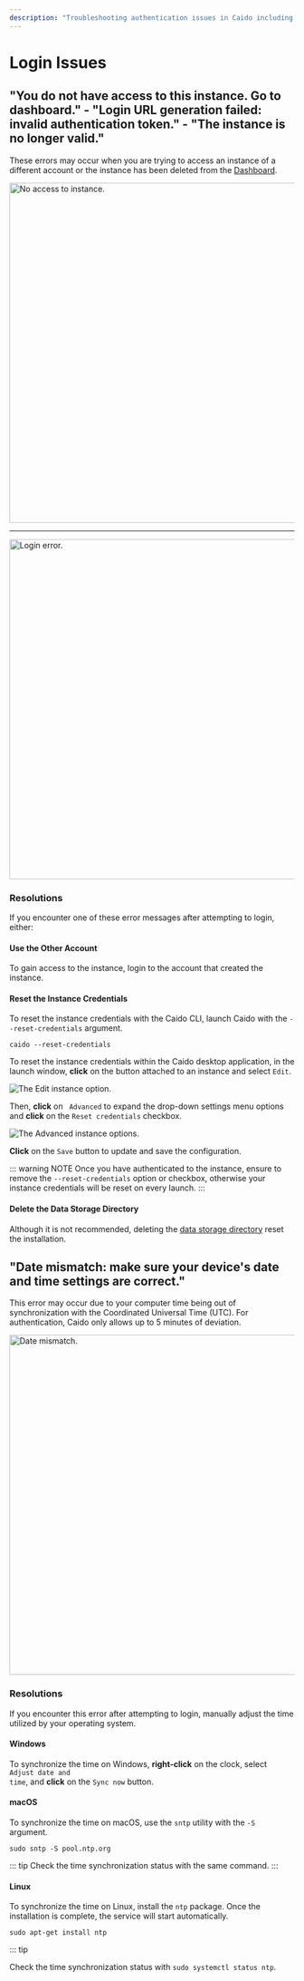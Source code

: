 ```yaml
---
description: "Troubleshooting authentication issues in Caido including instance access problems and login URL generation failures."
---
```


# Login Issues

## "You do not have access to this instance. Go to dashboard." - "Login URL generation failed: invalid authentication token." - "The instance is no longer valid."

These errors may occur when you are trying to access an instance of a different account or the instance has been deleted from the [Dashboard](https://dashboard.caido.io).

<img alt="No access to instance." src="/_images/instance_error.png" width=600px center/>

---

<img alt="Login error." src="/_images/login_url_error.png" width=600px center/>

### Resolutions

If you encounter one of these error messages after attempting to login, either:

#### Use the Other Account

To gain access to the instance, login to the account that created the instance.

#### Reset the Instance Credentials

To reset the instance credentials with the Caido CLI, launch Caido with the `--reset-credentials` argument.

```
caido --reset-credentials
```

To reset the instance credentials within the Caido desktop application, in the launch window, **click** on the <code><Icon icon="fas fa-ellipsis-vertical" /></code> button attached to an instance and select `Edit`.

<img alt="The Edit instance option." src="/_images/launch_window_edit.png" center/>

Then, **click** on <code><Icon icon="fas fa-angle-right" /> Advanced</code> to expand the drop-down settings menu options and **click** on the `Reset credentials` checkbox.

<img alt="The Advanced instance options." src="/_images/launch_window_reset_credentials.png" center/>

**Click** on the `Save` button to update and save the configuration.

::: warning NOTE
Once you have authenticated to the instance, ensure to remove the `--reset-credentials` option or checkbox, otherwise your instance credentials will be reset on every launch.
:::

#### Delete the Data Storage Directory

Although it is not recommended, deleting the [data storage directory](/reference/data_storage.md) reset the installation.

## "Date mismatch: make sure your device's date and time settings are correct."

This error may occur due to your computer time being out of synchronization with the Coordinated Universal Time (UTC). For authentication, Caido only allows up to 5 minutes of deviation.

<img alt="Date mismatch." src="/_images/date_mismatch_error.png" width=600px center/>

### Resolutions

If you encounter this error after attempting to login, manually adjust the time utilized by your operating system.

#### Windows

To synchronize the time on Windows, **right-click** on the clock, select <code><Icon icon="fas fa-gear" /> Adjust date and time</code>, and **click** on the `Sync now` button.

#### macOS

To synchronize the time on macOS, use the `sntp` utility with the `-S` argument.
  
```
sudo sntp -S pool.ntp.org
```

::: tip
Check the time synchronization status with the same command.
:::

#### Linux

To synchronize the time on Linux, install the `ntp` package. Once the installation is complete, the service will start automatically.

```
sudo apt-get install ntp
```

::: tip

Check the time synchronization status with `sudo systemctl status ntp`.
